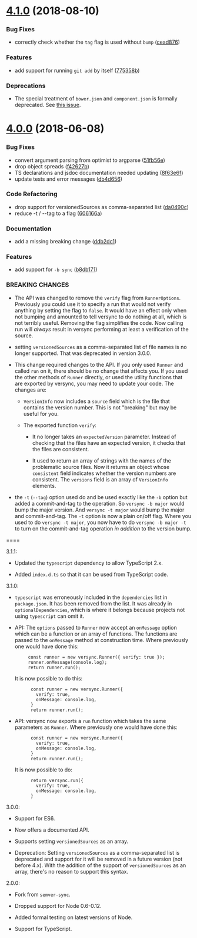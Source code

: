 <a name="4.1.0"></a>
# [4.1.0](https://github.com/lddubeau/versync/compare/v4.0.0...v4.1.0) (2018-08-10)


### Bug Fixes

* correctly check whether the `tag` flag is used without `bump` ([cead876](https://github.com/lddubeau/versync/commit/cead876))


### Features

* add support for running `git add` by itself ([775358b](https://github.com/lddubeau/versync/commit/775358b))

### Deprecations

* The special treatment of `bower.json` and `component.json` is formally deprecated. See [this issue](https://github.com/lddubeau/versync/issues/5).

<a name="4.0.0"></a>
# [4.0.0](https://github.com/lddubeau/versync/compare/v3.1.1...v4.0.0) (2018-06-08)


### Bug Fixes

* convert argument parsing from optimist to argparse ([51fb56e](https://github.com/lddubeau/versync/commit/51fb56e))
* drop object spreads ([f42627b](https://github.com/lddubeau/versync/commit/f42627b))
* TS declarations and jsdoc documentation needed updating ([8f63e6f](https://github.com/lddubeau/versync/commit/8f63e6f))
* update tests and error messages ([db4d656](https://github.com/lddubeau/versync/commit/db4d656))


### Code Refactoring

* drop support for versionedSources as comma-separated list ([da0490c](https://github.com/lddubeau/versync/commit/da0490c))
* reduce -t / --tag to a flag ([606166a](https://github.com/lddubeau/versync/commit/606166a))


### Documentation

* add a missing breaking change ([ddb2dc1](https://github.com/lddubeau/versync/commit/ddb2dc1))


### Features

* add support for `-b sync` ([b8db171](https://github.com/lddubeau/versync/commit/b8db171))


### BREAKING CHANGES

* The API was changed to remove the ``verify`` flag from
``RunnerOptions``. Previously you could use it to specify a run that would not
verify anything by setting the flag to ``false``. It would have an effect only
when not bumping and amounted to tell versync to do nothing at all, which is not
terribly useful. Removing the flag simplifies the code. Now calling run
will *always* result in versync performing at least a verification of the
source.
* setting ``versionedSources`` as a comma-separated list of file
names is no longer supported. That was deprecated in version 3.0.0.
* This change required changes to the API. If you only used ``Runner`` and called
``run`` on it, there should be no change that affects you. If you used the other
methods of ``Runner`` directly, or used the utility functions that are exported
by versync, you may need to update your code. The changes are:

  - ``VersionInfo`` now includes a ``source`` field which is the file that
    contains the version number. This is not "breaking" but may be useful for you.

  - The exported function ``verify``:

    * It no longer takes an ``expectedVersion`` parameter. Instead of checking
      that the files have an expected version, it checks that the files are
      consistent.

    * It used to return an array of strings with the names of the problematic
      source files. Now it returns an object whose ``consistent`` field indicates
      whether the version numbers are consistent. The ``versions`` field is an
      array of ``VersionInfo`` elements.

* the `-t` (`--tag`) option used do and be used exactly like the
`-b` option but added a commit-and-tag to the operation. So `versync -b major`
would bump the major version. And `versync -t major` would bump the major and
commit-and-tag. The `-t` option is now a plain on/off flag. Where you used to do
`versync -t major`, you now have to do `versync -b major -t` to turn on the
commit-and-tag operation *in addition* to the version bump.

====

3.1.1:

 - Updated the ``typescript`` dependency to allow TypeScript 2.x.

 - Added ``index.d.ts`` so that it can be used from TypeScript code.

3.1.0:

 - ``typescript`` was erroneously included in the ``dependencies`` list in
   ``package.json``. It has been removed from the list. It was already in
   ``optionalDependencies``, which is where it belongs because projects not
   using ``typescript`` can omit it.

 - API: The ``options`` passed to ``Runner`` now accept an ``onMessage`` option
   which can be a function or an array of functions. The functions are passed to
   the ``onMessage`` method at construction time. Where previously one would
   have done this:

            const runner = new versync.Runner({ verify: true });
            runner.onMessage(console.log);
            return runner.run();

   It is now possible to do this:

             const runner = new versync.Runner({
               verify: true,
               onMessage: console.log,
             }
             return runner.run();

 - API: versync now exports a ``run`` function which takes the same parameters
   as ``Runner``. Where previously one would have done this:

             const runner = new versync.Runner({
               verify: true,
               onMessage: console.log,
             }
             return runner.run();

    It is now possible to do:

             return versync.run({
               verify: true,
               onMessage: console.log,
             }

3.0.0:

 - Support for ES6.

 - Now offers a documented API.

 - Supports setting ``versionedSources`` as an array.

 - Deprecation: Setting ``versionedSources`` as a comma-separated list
   is deprecated and support for it will be removed in a future
   version (not before 4.x). With the addition of the support of
   ``versionedSources`` as an array, there's no reason to support this
   syntax.

2.0.0:

 - Fork from `semver-sync`.

 - Dropped support for Node 0.6-0.12.

 - Added formal testing on latest versions of Node.

 - Support for TypeScript.
